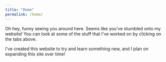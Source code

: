```yaml
---
title: "Home"
permalink: /home/
---
```


Oh hey, funny seeing you around here. Seems like you've stumbled onto my website! You can look at some of the stuff that I've worked on by clicking on the tabs above.

I've created this website to try and learn something new, and I plan on expanding this site over time!
